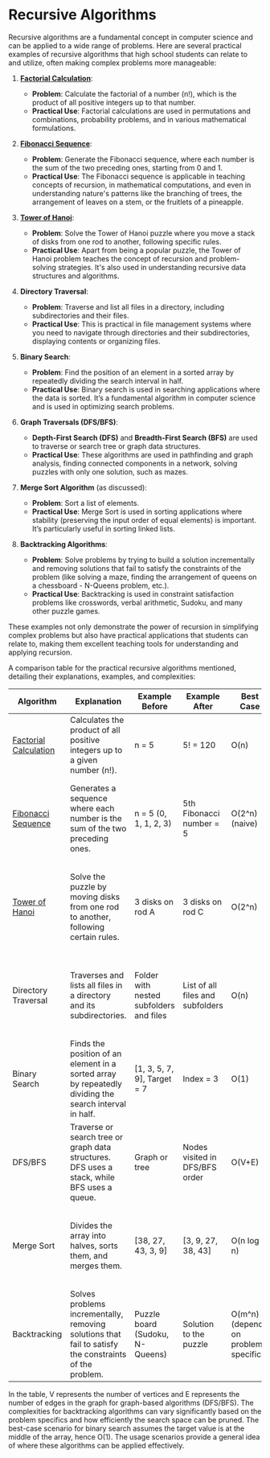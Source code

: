 # Recursive Algorithms

Recursive algorithms are a fundamental concept in computer science and can be applied to a wide range of problems. Here are several practical examples of recursive algorithms that high school students can relate to and utilize, often making complex problems more manageable:

1. **[Factorial Calculation](https://github.com/Pete-ComSci/recursive_algorithms/tree/8f84b94a93be0eb1b04e10ff6c0bdc7a387045e0/factorial_calculation)**:
   - **Problem**: Calculate the factorial of a number (n!), which is the product of all positive integers up to that number.
   - **Practical Use**: Factorial calculations are used in permutations and combinations, probability problems, and in various mathematical formulations.

2. **[Fibonacci Sequence](https://github.com/Pete-ComSci/recursive_algorithms/tree/b929aa2fadcf036ff4dc75cdcfd086fe14f9f30d/fibonacci_sequence)**:
   - **Problem**: Generate the Fibonacci sequence, where each number is the sum of the two preceding ones, starting from 0 and 1.
   - **Practical Use**: The Fibonacci sequence is applicable in teaching concepts of recursion, in mathematical computations, and even in understanding nature's patterns like the branching of trees, the arrangement of leaves on a stem, or the fruitlets of a pineapple.

3. **[Tower of Hanoi](https://github.com/Pete-ComSci/recursive_algorithms/tree/179717b833c897d9ba229a0b680e8c370bfd0341/tower_of_hanoi)**:
   - **Problem**: Solve the Tower of Hanoi puzzle where you move a stack of disks from one rod to another, following specific rules.
   - **Practical Use**: Apart from being a popular puzzle, the Tower of Hanoi problem teaches the concept of recursion and problem-solving strategies. It's also used in understanding recursive data structures and algorithms.

4. **Directory Traversal**:
   - **Problem**: Traverse and list all files in a directory, including subdirectories and their files.
   - **Practical Use**: This is practical in file management systems where you need to navigate through directories and their subdirectories, displaying contents or organizing files.

5. **Binary Search**:
   - **Problem**: Find the position of an element in a sorted array by repeatedly dividing the search interval in half.
   - **Practical Use**: Binary search is used in searching applications where the data is sorted. It’s a fundamental algorithm in computer science and is used in optimizing search problems.

6. **Graph Traversals (DFS/BFS)**:
   - **Depth-First Search (DFS)** and **Breadth-First Search (BFS)** are used to traverse or search tree or graph data structures.
   - **Practical Use**: These algorithms are used in pathfinding and graph analysis, finding connected components in a network, solving puzzles with only one solution, such as mazes.

7. **Merge Sort Algorithm** (as discussed):
   - **Problem**: Sort a list of elements.
   - **Practical Use**: Merge Sort is used in sorting applications where stability (preserving the input order of equal elements) is important. It’s particularly useful in sorting linked lists.

8. **Backtracking Algorithms**:
   - **Problem**: Solve problems by trying to build a solution incrementally and removing solutions that fail to satisfy the constraints of the problem (like solving a maze, finding the arrangement of queens on a chessboard - N-Queens problem, etc.).
   - **Practical Use**: Backtracking is used in constraint satisfaction problems like crosswords, verbal arithmetic, Sudoku, and many other puzzle games.

These examples not only demonstrate the power of recursion in simplifying complex problems but also have practical applications that students can relate to, making them excellent teaching tools for understanding and applying recursion.

A comparison table for the practical recursive algorithms mentioned, detailing their explanations, examples, and complexities:

| Algorithm          | Explanation                                                                                                                                              | Example Before                           | Example After                            | Best Case      | Average Case   | Worst Case     | Best Usage Scenario                                                                                     |
|--------------------|----------------------------------------------------------------------------------------------------------------------------------------------------------|------------------------------------------|------------------------------------------|----------------|----------------|----------------|---------------------------------------------------------------------------------------------------------|
| [Factorial Calculation](https://github.com/Pete-ComSci/recursive_algorithms/tree/8f84b94a93be0eb1b04e10ff6c0bdc7a387045e0/factorial_calculation)          | Calculates the product of all positive integers up to a given number (n!).                                                                                | n = 5                                    | 5! = 120                                 | O(n)           | O(n)           | O(n)           | Used in permutations, combinations, and various mathematical calculations.                             |
| [Fibonacci Sequence](https://github.com/Pete-ComSci/recursive_algorithms/tree/b929aa2fadcf036ff4dc75cdcfd086fe14f9f30d/fibonacci_sequence) | Generates a sequence where each number is the sum of the two preceding ones.                                                                               | n = 5 (0, 1, 1, 2, 3)                    | 5th Fibonacci number = 5                  | O(2^n) (naive) | O(n) (optimized with memoization) | O(2^n) (naive) | Teaching recursion, understanding nature's patterns, and in mathematical computations.                |
| [Tower of Hanoi](https://github.com/Pete-ComSci/recursive_algorithms/tree/179717b833c897d9ba229a0b680e8c370bfd0341/tower_of_hanoi)     | Solve the puzzle by moving disks from one rod to another, following certain rules.                                                                        | 3 disks on rod A                         | 3 disks on rod C                         | O(2^n)         | O(2^n)         | O(2^n)         | Teaching problem-solving strategies, understanding recursive algorithms, and puzzle games.             |
| Directory Traversal| Traverses and lists all files in a directory and its subdirectories.                                                                                      | Folder with nested subfolders and files  | List of all files and subfolders         | O(n)           | O(n)           | O(n)           | File management systems, organizing files, and navigating through directories.                        |
| Binary Search      | Finds the position of an element in a sorted array by repeatedly dividing the search interval in half.                                                    | [1, 3, 5, 7, 9], Target = 7              | Index = 3                                | O(1)           | O(log n)       | O(log n)       | Searching applications where data is sorted, optimizing search problems.                              |
| DFS/BFS            | Traverse or search tree or graph data structures. DFS uses a stack, while BFS uses a queue.                                                               | Graph or tree                            | Nodes visited in DFS/BFS order           | O(V+E)         | O(V+E)         | O(V+E)         | Pathfinding, graph analysis, finding connected components, and puzzle solutions.                     |
| Merge Sort         | Divides the array into halves, sorts them, and merges them.                                                                                                | [38, 27, 43, 3, 9]                       | [3, 9, 27, 38, 43]                       | O(n log n)     | O(n log n)     | O(n log n)     | Large datasets where a stable sort and consistent performance are required.                           |
| Backtracking       | Solves problems incrementally, removing solutions that fail to satisfy the constraints of the problem.                                                     | Puzzle board (Sudoku, N-Queens)           | Solution to the puzzle                   | O(m^n) (depends on problem specifics) | Depends on problem and pruning efficiency | O(m^n) (depends on problem specifics) | Constraint satisfaction problems, puzzles, and in situations where exhaustive search is necessary. |

In the table, V represents the number of vertices and E represents the number of edges in the graph for graph-based algorithms (DFS/BFS). The complexities for backtracking algorithms can vary significantly based on the problem specifics and how efficiently the search space can be pruned. The best-case scenario for binary search assumes the target value is at the middle of the array, hence O(1). The usage scenarios provide a general idea of where these algorithms can be applied effectively.
